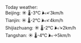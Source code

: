 Today weather:  
Beijing: ☀️ 🌡️-3°C 🌬️↙3km/h  
Tianjin: ☀️ 🌡️-2°C 🌬️↙4km/h  
Shijiazhuang: ☀️ 🌡️-2°C 🌬️↘2km/h  
Tangshan: ☀️ 🌡️-4°C 🌬️→5km/h  
